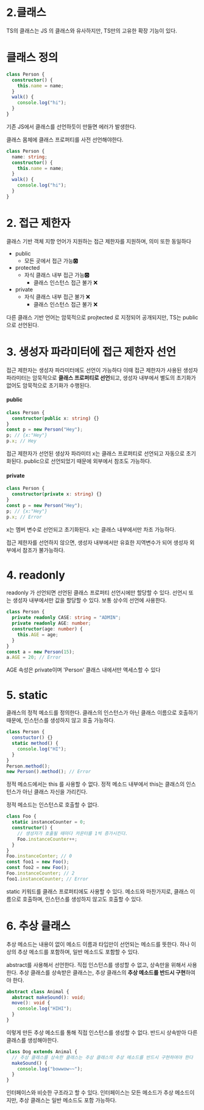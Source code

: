 # 2.클래스

TS의 클래스는 JS 의 클래스와 유사하지만, TS만의 고유한 확장 기능이 있다.

# 클래스 정의

```ts
class Person {
  constructor() {
    this.name = name;
  }
  walk() {
    console.log("hi");
  }
}
```

기존 JS에서 클래스를 선언하듯이 만들면 에러가 발생한다.

클래스 몸체에 클래스 프로퍼티를 사전 선언해야한다.

```ts
class Person {
  name: string;
  constructor() {
    this.name = name;
  }
  walk() {
    console.log("hi");
  }
}
```

# 2. 접근 제한자

클래스 기반 객체 지향 언어가 지원하는 접근 제한자를 지원하며, 의미 또한 동일하다

- public
  - 모든 곳에서 접근 가능🅾️
- protected
  - 자식 클래스 내부 접근 가능🅾️
    - 클래스 인스턴스 접근 불가 ❌
- private
  - 자식 클래스 내부 접근 불가 ❌
    - 클래스 인스턴스 접근 불가 ❌

다른 클래스 기반 언어는 암묵적으로 projtected 로 지정되어 공개되지만,
TS는 public으로 선언된다.

# 3. 생성자 파라미터에 접근 제한자 선언

접근 제한자는 생성자 파라미터에도 선언이 가능하다
이때 접근 제한자가 사용된 생성자 파라미터는 암묵적으로 **클래스 프로퍼티로 선언**되고,
생성자 내부에서 별도의 초기화가 없어도 암묵적으로 초기화가 수행된다.

#### public

```ts
class Person {
  constructor(public x: string) {}
}
const p = new Person("Hey");
p; // {x:"Hey"}
p.x; // Hey
```

접근 제한자가 선언된 생상자 파라미터 x는 클래스 프로퍼티로 선언되고 자동으로 초기화된다.
public으로 선언되었기 때문에 외부에서 참조도 가능하다.

#### private

```ts
class Person {
  constructor(private x: string) {}
}
const p = new Person("Hey");
p; // {x:"Hey"}
p.x; // Error
```

x는 멤버 변수로 선언되고 초기화된다.
x는 클래스 내부에서만 차조 가능하다.

접근 제한자를 선언하지 않으면, 생성자 내부에서만 유효한 지역변수가 되어 생성자 외부에서 참조가 불가능하다.

# 4. readonly

readonly 가 선언되면 선언된 클래스 프로퍼티 선언시에만 할당할 수 있다.
선언시 또는 생성자 내부에서만 값을 할당할 수 있다.
보통 상수의 선언에 사용한다.

```ts
class Person {
  private readonly CASE: string = "ADMIN";
  private readonly AGE: number;
  constructor(age: number) {
    this.AGE = age;
  }
}
const a = new Person(15);
a.AGE = 20; // Error
```

AGE 속성은 private이며 'Person' 클래스 내에서만 액세스할 수 있다

# 5. static

클래스의 정적 메소드를 정의한다.
클래스의 인스턴스가 아닌 클래스 이름으로 호출하기 때문에, 인스턴스를 생성하지 않고 호출 가능하다.

```ts
class Person {
  constuctor() {}
  static method() {
    console.log("HI");
  }
}
Person.method();
new Person().method(); // Error
```

정적 메소드에서는 this 를 사용할 수 없다.
정적 메소드 내부에서 this는 클래스의 인스턴스가 아닌 클래스 자신을 가리킨다.

정적 메소드는 인스턴스로 호출할 수 없다.

```ts
class Foo {
  static instanceCounter = 0;
  constructor() {
    // 생성자가 호출될 때마다 카운터를 1씩 증가시킨다.
    Foo.instanceCounter++;
  }
}
Foo.instanceConter; // 0
const foo1 = new Foo();
const foo2 = new Foo();
Foo.instanceCounter; // 2
foo1.instanceCounter; // Error
```

static 키워드를 클래스 프로퍼티에도 사용할 수 있다.
메소드와 마찬가지로, 클래스 이름으로 호출하며, 인스턴스를 생성하지 않고도 호출할 수 있다.

# 6. 추상 클래스

추상 메소드는 내용이 없이 메소드 이름과 타입만이 선언되는 메소드를 뜻한다.
하나 이상의 추상 메소드를 포함하며, 일반 메소드도 포함할 수 있다.

abstract를 사용해서 선언한다.
직접 인스턴스를 생성할 수 없고, 상속만을 위해서 사용한다.
추상 클래스를 상속받은 클래스는, 추상 클래스의 **추상 메소드를 반드시 구현**하여야 한다.

```ts
abstract class Animal {
  abstract makeSound(): void;
  move(): void {
    console.log("HIHI");
  }
}
```

이렇게 만든 추상 메소드를 통해 직접 인스턴스를 생성할 수 없다.
반드시 상속받아 다른 클래스를 생성해야한다.

```ts
class Dog extends Animal {
  // 추상 클래스를 상속한 클래스는 추상 클래스의 추상 메소드를 반드시 구현하여야 한다
  makeSound() {
    console.log("bowwow~~");
  }
}
```

인터페이스와 비슷한 구조라고 할 수 있다.
인터페이스는 모든 메소드가 추상 메소드이지만,
추상 클래스는 일반 메소드도 포함 가능하다.
